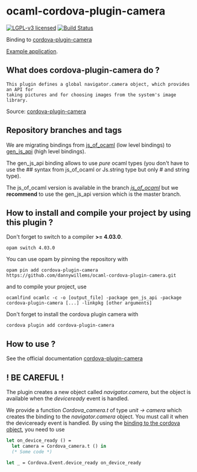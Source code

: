 # ocaml-cordova-plugin-camera

[![LGPL-v3 licensed](https://img.shields.io/badge/license-LGPLv3-blue.svg)](https://raw.githubusercontent.com/dannywillems/ocaml-cordova-plugin-camera/master/LICENSE)
[![Build Status](https://travis-ci.org/dannywillems/ocaml-cordova-plugin-camera.svg?branch=master)](https://travis-ci.org/dannywillems/ocaml-cordova-plugin-camera)

Binding to
[cordova-plugin-camera](https://github.com/apache/cordova-plugin-camera)

[Example
application](https://github.com/dannywillems/ocaml-cordova-plugin-camera-example).

## What does cordova-plugin-camera do ?

```
This plugin defines a global navigator.camera object, which provides an API for
taking pictures and for choosing images from the system's image library.
```

Source: [cordova-plugin-camera](https://github.com/apache/cordova-plugin-camera)

## Repository branches and tags

We are migrating bindings from
[js_of_ocaml](https://github.com/ocsigen/js_of_ocaml) (low level bindings) to
[gen_js_api](https://github.com/lexifi/gen_js_api) (high level bindings).

The gen_js_api binding allows to use *pure* ocaml types (you don't have to use
the ## syntax from js_of_ocaml or Js.string type but only # and string type).

The js_of_ocaml version is available in the branch
[*js_of_ocaml*](https://github.com/dannywillems/ocaml-cordova-plugin-camera/tree/js_of_ocaml)
but we **recommend** to use the gen_js_api version which is the master branch.

## How to install and compile your project by using this plugin ?

Don't forget to switch to a compiler **>= 4.03.0**.
```Shell
opam switch 4.03.0
```

You can use opam by pinning the repository with
```Shell
opam pin add cordova-plugin-camera https://github.com/dannywillems/ocaml-cordova-plugin-camera.git
```

and to compile your project, use
```Shell
ocamlfind ocamlc -c -o [output_file] -package gen_js_api -package cordova-plugin-camera [...] -linkpkg [other arguments]
```

Don't forget to install the cordova plugin camera with
```Shell
cordova plugin add cordova-plugin-camera
```

## How to use ?

See the official documentation
[cordova-plugin-camera](https://github.com/apache/cordova-plugin-camera)

## ! BE CAREFUL !

The plugin creates a new object called *navigator.camera*, but the object is
available when the *deviceready* event is handled.

We provide a function *Cordova_camera.t* of type *unit -> camera* which creates the
binding to the *navigator.camera* object. You must call it when the deviceready
event is handled.
By using the [binding to the cordova
object](https://github.com/dannywillems/ocaml-cordova), you need to use

```OCaml
let on_device_ready () =
  let camera = Cordova_camera.t () in
  (* Some code *)

let _ = Cordova.Event.device_ready on_device_ready
```
